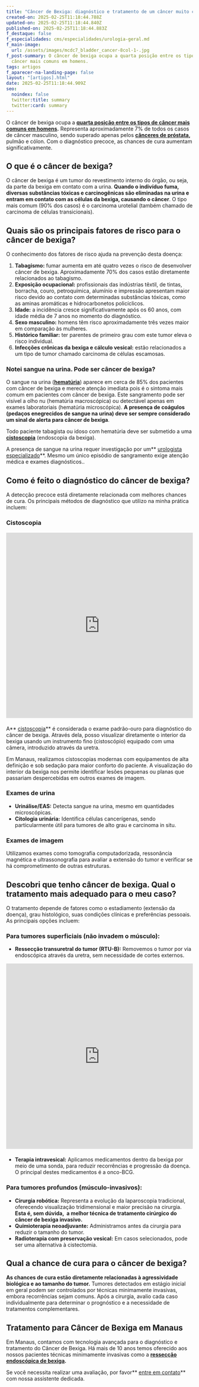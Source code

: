 ```yaml
---
title: "Câncer de Bexiga: diagnóstico e tratamento de um câncer muito comum"
created-on: 2025-02-25T11:18:44.788Z
updated-on: 2025-02-25T11:18:44.840Z
published-on: 2025-02-25T11:18:44.883Z
f_destaque: false
f_especialidades: cms/especialidades/urologia-geral.md
f_main-image:
  url: /assets/images/mcdc7_bladder_cancer-8col-1-.jpg
f_post-summary: O câncer de bexiga ocupa a quarta posição entre os tipos de
  câncer mais comuns em homens.
tags: artigos
f_aparecer-na-landing-page: false
layout: "[artigos].html"
date: 2025-02-25T11:18:44.909Z
seo:
  noindex: false
  twitter:title: summary
  twitter:card: summary
---
```

O câncer de bexiga ocupa a **[quarta posição entre os tipos de câncer mais comuns em homens](https://www.pfizer.com.br/sua-saude/oncologia/cancer-de-bexiga#:~:text=O%20c%C3%A2ncer%20de%20bexiga%20%C3%A9%20o%20quarto%20mais%20comum%20em,s%C3%A3o%20os%20grupos%20mais%20afetados.).** Representa aproximadamente 7% de todos os casos de câncer masculino, sendo superado apenas pelos **[cânceres de próstata](https://uroconsult.com.br/artigos/cancer-de-prostata-a-importancia-do-diagnostico-precoce/),** pulmão e cólon. Com o diagnóstico precoce, as chances de cura aumentam significativamente.

## O que é o câncer de bexiga?

O câncer de bexiga é um tumor do revestimento interno do órgão, ou seja, da parte da bexiga em contato com a urina. **Quando o indivíduo fuma, diversas substâncias tóxicas e carcinogênicas são eliminadas na urina e entram em contato com as células da bexiga, causando o câncer**.  O tipo mais comum (90% dos casos) é o carcinoma urotelial (também chamado de carcinoma de células transicionais).

## Quais são os principais fatores de risco para o câncer de bexiga?

O conhecimento dos fatores de risco ajuda na prevenção desta doença:

1. **Tabagismo:** fumar aumenta em até quatro vezes o risco de desenvolver câncer de bexiga. Aproximadamente 70% dos casos estão diretamente relacionados ao tabagismo.
2. **Exposição ocupacional:** profissionais das indústrias têxtil, de tintas, borracha, couro, petroquímica, alumínio e impressão apresentam maior risco devido ao contato com determinadas substâncias tóxicas, como as aminas aromáticas e hidrocarbonetos policíclicos.
3. **Idade:** a incidência cresce significativamente após os 60 anos, com idade média de 7 anos no momento do diagnóstico.
4. **Sexo masculino:** homens têm risco aproximadamente três vezes maior em comparação às mulheres.
5. **Histórico familiar:** ter parentes de primeiro grau com este tumor eleva o risco individual.
6. **Infecções crônicas da bexiga e cálculo vesical:** estão relacionados a um tipo de tumor chamado carcinoma de células escamosas.

### Notei sangue na urina. Pode ser câncer de bexiga?

O sangue na urina (**[hematúria](https://uroconsult.com.br/artigos/hematuria-diagnostico-e-tratamento-do-sangramento-urinario/)**) aparece em cerca de 85% dos pacientes com câncer de bexiga e merece atenção imediata pois é o sintoma mais comum em pacientes com câncer de bexiga. Este sangramento pode ser visível a olho nu (hematúria macroscópica) ou detectável apenas em exames laboratoriais (hematúria microscópica). **A presença de coágulos (pedaços enegrecidos de sangue na urina) deve ser sempre considerado um sinal de alerta para câncer de bexiga**.

Todo paciente tabagista ou idoso com hematúria deve ser submetido a uma **[cistoscopia](https://uroconsult.com.br/artigos/cistoscopia-o-que-e-e-quando-esta-indicada/)** (endoscopia da bexiga).

A presença de sangue na urina requer investigação por um** [urologista especializado](https://uroconsult.com.br/artigos/urologista-em-manaus/)**. Mesmo um único episódio de sangramento exige atenção médica e exames diagnósticos..

## Como é feito o diagnóstico do câncer de bexiga?

A detecção precoce está diretamente relacionada com melhores chances de cura. Os principais métodos de diagnóstico que utilizo na minha prática incluem:

### Cistoscopia

<div style="text-align: center; margin-bottom: 20px;">
  <iframe
    width="100%"
    height="500"
    src="https://www.youtube.com/embed/D46OyceqDrA"
    title="Cistoscopia: assista uma endoscopia da bexiga"
    frameborder="0"
    allow="accelerometer; autoplay; clipboard-write; encrypted-media; gyroscope; picture-in-picture; web-share"
    referrerpolicy="strict-origin-when-cross-origin"
    allowfullscreen
    id="responsive-video"
    style="max-width: 800px; margin: 0 auto; display: block;"
  ></iframe>
  <script>
    function adjustIframeHeight() {
      var iframe = document.getElementById('responsive-video');
      if (window.innerWidth < 768) {
        iframe.style.height = '300px'; // Altura para celular
      } else {
        iframe.style.height = '500px'; // Altura para desktop
      }
    }  </script>
</div>

A** [cistoscopia](https://uroconsult.com.br/artigos/cistoscopia-o-que-e-e-quando-esta-indicada/)** é considerada o exame padrão-ouro para diagnóstico do câncer de bexiga. Através dela, posso visualizar diretamente o interior da bexiga usando um instrumento fino (cistoscópio) equipado com uma câmera, introduzido através da uretra.

Em Manaus, realizamos cistoscopias modernas com equipamentos de alta definição e sob sedação para maior conforto do paciente. A visualização do interior da bexiga nos permite identificar lesões pequenas ou planas que passariam despercebidas em outros exames de imagem.

### Exames de urina

* **Urinálise/EAS:** Detecta sangue na urina, mesmo em quantidades microscópicas.
* **Citologia urinária:** Identifica células cancerígenas, sendo particularmente útil para tumores de alto grau e carcinoma in situ.

### Exames de imagem

Utilizamos exames como tomografia computadorizada, ressonância magnética e ultrassonografia para avaliar a extensão do tumor e verificar se há comprometimento de outras estruturas.

## **Descobri que tenho câncer de bexiga. Qual o tratamento mais adequado para o meu caso?**

O tratamento depende de fatores como o estadiamento (extensão da doença), grau histológico, suas condições clínicas e preferências pessoais. As principais opções incluem:

### Para tumores superficiais (não invadem o músculo):

* **Ressecção transuretral do tumor (RTU-B):** Removemos o tumor por via endoscópica através da uretra, sem necessidade de cortes externos.

<div style="text-align: center; margin-bottom: 20px;">
  <iframe
    width="100%"
    height="500"
    src="https://www.youtube.com/embed/78Ri5SCEvTg"
    title="Câncer de Bexiga - Tratamento Endoscópico"
    frameborder="0"
    allow="accelerometer; autoplay; clipboard-write; encrypted-media; gyroscope; picture-in-picture; web-share"
    referrerpolicy="strict-origin-when-cross-origin"
    allowfullscreen
    id="responsive-video"
    style="max-width: 800px; margin: 0 auto; display: block;"
  ></iframe>
  <script>
    function adjustIframeHeight() {
      var iframe = document.getElementById('responsive-video');
      if (window.innerWidth < 768) {
        iframe.style.height = '300px'; // Altura para celular
      } else {
        iframe.style.height = '500px'; // Altura para desktop
      }
    }  </script>
</div>

* **Terapia intravesical:** Aplicamos medicamentos dentro da bexiga por meio de uma sonda, para reduzir recorrências e progressão da doença. O principal destes medicamentos é a onco-BCG.

### **Para tumores profundos (músculo-invasivos):**

* **Cirurgia robótica:** Representa a evolução da laparoscopia tradicional, oferecendo visualização tridimensional e maior precisão na cirurgia. **Esta é, sem dúvida,  a melhor técnica de tratamento cirúrgico do câncer de bexiga invasivo.**
* **Quimioterapia neoadjuvante:** Administramos antes da cirurgia para reduzir o tamanho do tumor.
* **Radioterapia com preservação vesical:** Em casos selecionados, pode ser uma alternativa à cistectomia.

## Qual a chance de cura para o câncer de bexiga?

**As chances de cura estão diretamente relacionadas à agressividade biológica e ao tamanho do tumor.** Tumores detectados em estágio inicial em geral podem ser controlados por técnicas minimamente invasivas, embora recorrências sejam comuns. Após a cirurgia, avalio cada caso individualmente para determinar o prognóstico e a necessidade de tratamentos complementares.

## Tratamento para Câncer de Bexiga em Manaus

Em Manaus, contamos com tecnologia avançada para o diagnóstico e tratamento do Câncer de Bexiga. Há mais de 10 anos temos oferecido aos nossos pacientes técnicas minimamente invasivas como a **[ressecção endoscópica de bexiga](https://youtu.be/78Ri5SCEvTg).** 

Se você necessita realizar uma avaliação, por favor** [entre em contato](https://web.whatsapp.com/send/?phone=5592981270310)** com nossa assistente dedicada.